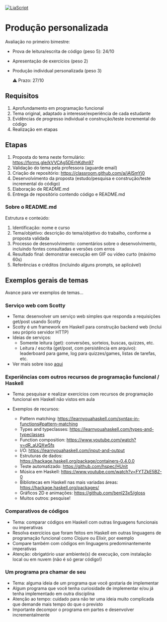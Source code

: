 <!--
author:   Andrea Charão

email:    andrea@inf.ufsm.br

version:  0.0.1

language: PT-BR

narrator: Brazilian Portuguese Female

comment:  Material de apoio para a disciplina
          ELC117 - Paradigmas de Programação
          da Universidade Federal de Santa Maria

translation: English  translations/English.md

link:     https://cdn.jsdelivr.net/chartist.js/latest/chartist.min.css

script:   https://cdn.jsdelivr.net/chartist.js/latest/chartist.min.js

-->

<!--
nvm use v14.21.1
liascript-devserver --input README.md --port 3001 --live
https://liascript.github.io/course/?https://raw.githubusercontent.com/AndreaInfUFSM/elc117-2024b/master/classes/10/README.md
-->

[![LiaScript](https://raw.githubusercontent.com/LiaScript/LiaScript/master/badges/course.svg)](https://liascript.github.io/course/?https://raw.githubusercontent.com/AndreaInfUFSM/elc117-2024b/main/classes/10/README.md)

# Produção personalizada

Avaliação no primeiro bimestre:


- Prova de leitura/escrita de código (peso 5): 24/10
- Apresentação de exercícios (peso 2)
- Produção individual personalizada (peso 3)
  
  ⚠️ Prazo: 27/10


## Requisitos 


1. Aprofundamento em programação funcional
2. Tema original, adaptado a interesse/experiência de cada estudante
3. Evidências de progresso individual e construção/teste incremental do código
4. Realização em etapas

## Etapas

1. Proposta do tema neste formulário: https://forms.gle/kVVCAg5DErhKdhn97
2. Validação do tema pela professora (aguarde email)
3. Criação de repositório: https://classroom.github.com/a/jAISmYj0
4. Desenvolvimento da proposta (estudo/pesquisa e construção/teste incremental do código)
5. Elaboração de README.md
6. Entrega de repositório contendo código e README.md


### Sobre o README.md

Estrutura e conteúdo:

1. Identificação: nome e curso
2. Tema/objetivo: descrição do tema/objetivo do trabalho, conforme a proposta validada
3. Processo de desenvolvimento: comentários sobre o desenvolvimento, incluindo fontes consultadas e versões com erros
4. Resultado final: demonstrar execução em GIF ou vídeo curto (máximo 60s)
5. Referências e créditos (incluindo alguns prompts, se aplicável)

## Exemplos gerais de temas

Avance para ver exemplos de temas...

### Serviço web com Scotty

- Tema: desenvolver um serviço web simples que responda a requisições get/post usando Scotty
- Scotty é um framework em Haskell para construção backend web (inclui seu próprio servidor HTTP)
- Ideias de serviços:
  - Somente leitura (get): conversões, sorteios, buscas, quizzes, etc.
  - Leitura / escrita (get/post, com persistência em arquivo): leaderboard para game, log para quizzes/games, listas de tarefas, etc.
- Ver mais sobre isso [aqui](https://liascript.github.io/course/?https://raw.githubusercontent.com/AndreaInfUFSM/elc117-2024b/main/projects/scotty/README.md)

### Experiências com outros recursos de programação funcional / Haskell

- Tema: pesquisar e realizar exercícios com recursos de programação funcional em Haskell não vistos em aula

- Exemplos de recursos:

  - Pattern matching: https://learnyouahaskell.com/syntax-in-functions#pattern-matching
  - Types and typeclasses: https://learnyouahaskell.com/types-and-typeclasses
  - Function composition: https://www.youtube.com/watch?v=dR_aUQXw5fs
  - I/O: https://learnyouahaskell.com/input-and-output
  - Estruturas de dados: https://hackage.haskell.org/package/containers-0.4.0.0
  - Teste automatizado: https://github.com/hspec/HUnit 
  - Música em Haskell: https://www.youtube.com/watch?v=FYTZkE5BZ-0
  - Bibliotecas em Haskell nas mais variadas áreas: https://hackage.haskell.org/packages/
  - Gráficos 2D e animações: https://github.com/benl23x5/gloss
  - Muitos outros: pesquise!

### Comparativos de códigos

- Tema: comparar códigos em Haskell com outras linguagens funcionais ou imperativas
- Resolva exercícios que foram feitos em Haskell em outras linguagens de programação funcional como Clojure ou Elixir, por exemplo
- Compare também com códigos em linguagens predominantemente imperativas
- Atenção: obrigatório usar ambiente(s) de execução, com instalação local ou em nuvem (não é só gerar código!)

### Um programa pra chamar de seu

- Tema: alguma ideia de um programa que você gostaria de implementar
- Algum programa que você tenha curiosidade de implementar e/ou já tenha implementado em outra disciplina 
- Atenção ao tempo: cuidado para não ter uma ideia muito complicada que demande mais tempo do que o previsto
- Importante decompor o programa em partes e desenvolver incrementalmente





